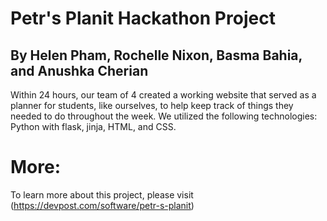 # Petr's Planit Hackathon Project
## By Helen Pham, Rochelle Nixon, Basma Bahia, and Anushka Cherian

Within 24 hours, our team of 4 created a working website that served as a planner for students, like ourselves, to help keep track of things they needed to do throughout the week. We utilized the following technologies: Python with flask, jinja, HTML, and CSS.

# More: 
To learn more about this project, please visit 
(https://devpost.com/software/petr-s-planit)
